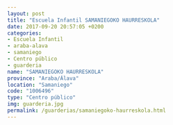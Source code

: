 ```yaml
---
layout: post
title: "Escuela Infantil SAMANIEGOKO HAURRESKOLA"
date: 2017-09-20 20:57:05 +0200
categories:
- Escuela Infantil
- araba-alava
- samaniego
- Centro público
- guarderia
name: "SAMANIEGOKO HAURRESKOLA"
province: "Araba/Álava"
location: "Samaniego"
code: "1006496"
type: "Centro público"
img: guarderia.jpg
permalink: /guarderias/samaniegoko-haurreskola.html
---
```

